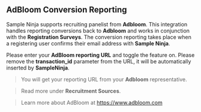 ## AdBloom Conversion Reporting

Sample Ninja supports recruiting panelist from **Adbloom**. This integration handles reporting conversions back to **Adbloom** and works in conjunction with the **Registration Surveys**. The conversion reporting takes place when a registering user confirms their email address with **Sample Ninja**.

Please enter your **AdBloom reporting URL** and toggle the feature on. Please remove the **transaction_id** parameter from the URL, it will be automatically inserted by **SampleNinja**.

> You will get your reporting URL from your **Adbloom** representative.

> Read more under **Recruitment Sources**.

> Learn more about AdBloom at https://www.adbloom.com

